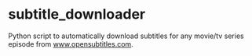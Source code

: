 # subtitle_downloader
Python script to automatically download subtitles for any movie/tv series episode from www.opensubtitles.com.
